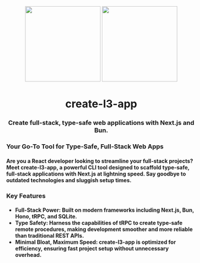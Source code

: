 <div align="center">
  <img height="200px" src="https://github-readme-stats.vercel.app/api?username=lukeb06&show_icons=true&theme=transparent&hide_border=true" />
  <img height="200px" src="https://github-readme-stats.vercel.app/api/top-langs?username=lukeb06&show_icons=true&theme=transparent&langs_count=3&hide_border=true&hide=liquid,html,css,scss" />
</div>

<div align="center">
  <h1>create-l3-app</h1>
  <h3>Create full-stack, type-safe web applications with Next.js and Bun.</h3>

  <div align="left">
    <h3>Your Go-To Tool for Type-Safe, Full-Stack Web Apps</h3>
    <h4>
      Are you a React developer looking to streamline your full-stack projects? Meet create-l3-app, a powerful CLI tool designed to scaffold type-safe, full-stack applications with Next.js at lightning speed. Say goodbye to outdated technologies and sluggish setup times.
    </h4>
    <h3>Key Features</h3>
    <h4>
      <ul>
        <li>Full-Stack Power: Built on modern frameworks including Next.js, Bun, Hono, tRPC, and SQLite.</li>
        <li>Type Safety: Harness the capabilities of tRPC to create type-safe remote procedures, making development smoother and more reliable than traditional REST APIs.</li>
        <li>Minimal Bloat, Maximum Speed: create-l3-app is optimized for efficiency, ensuring fast project setup without unnecessary overhead.</li>
      </ul>
    </h4>
  </div>
</div>
